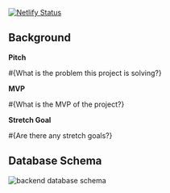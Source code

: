 [![Netlify Status](https://api.netlify.com/api/v1/badges/f6676f94-34b1-42ce-9eed-b2fec7eb9ab8/deploy-status)](https://app.netlify.com/sites/distracted-kalam-a53ada/deploys)

## Background

**Pitch**

#{What is the problem this project is solving?}

**MVP**

#{What is the MVP of the project?}

**Stretch Goal**

#{Are there any stretch goals?}

## Database Schema

<img
  src="#{Insert the URL to the database schema. Use https://www.dbdesigner.net/ to create this.}"
  alt="backend database schema"  
/>
